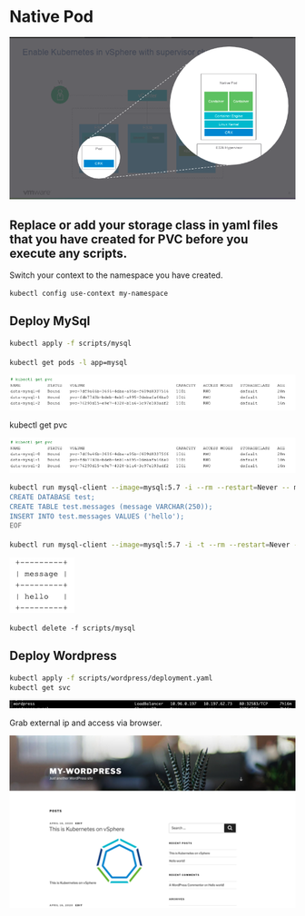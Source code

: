 # Native Pod

![](../.././images/nativepod.png)

## Replace or add your storage class in yaml files that you have created for PVC before you execute any scripts.

Switch your context to the namespace you have created.

`kubectl config use-context my-namespace`

## Deploy MySql

```bash
kubectl apply -f scripts/mysql

kubectl get pods -l app=mysql
```

![](../.././images/mysql1.png)

kubectl get pvc

![](../.././images/mysql1.png)

```bash
kubectl run mysql-client --image=mysql:5.7 -i --rm --restart=Never -- mysql -h mysql-0.mysql <<EOF
CREATE DATABASE test;
CREATE TABLE test.messages (message VARCHAR(250));
INSERT INTO test.messages VALUES ('hello');
EOF

kubectl run mysql-client --image=mysql:5.7 -i -t --rm --restart=Never -- mysql -h mysql-read -e "SELECT * FROM test.messages"

```

![](../.././images/mysql3.png)

`kubectl delete -f scripts/mysql`

## Deploy Wordpress

```bash
kubectl apply -f scripts/wordpress/deployment.yaml
kubectl get svc
```

![](../.././images/wordpress.png)

Grab external ip and access via browser. 


![](../.././images/wordpress1.png)